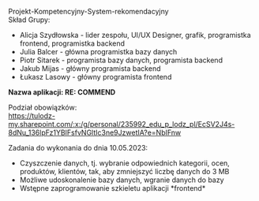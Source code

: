 Projekt-Kompetencyjny-System-rekomendacyjny<br>
Skład Grupy:<br>

<ul>
<li>Alicja Szydłowska - lider zespołu, UI/UX Designer, grafik, programistka frontend, programistka backend</li>
<li>Julia Balcer - główna programistka bazy danych</li>
<li>Piotr Sitarek - programista bazy danych, programista backend</li>
<li>Jakub Mijas - główny programista backend</li>
<li>Łukasz Lasowy - główny programista frontend</li>
</ul>

<b>Nazwa aplikacji: RE: COMMEND</b><br>
  
Podział obowiązków:<br>
https://tulodz-my.sharepoint.com/:x:/g/personal/235992_edu_p_lodz_pl/EcSV2J4s-8dNu_136lpFz1YBIFsfvNGltIc3ne9JzwetIA?e=NbIFnw

Zadania do wykonania do dnia 10.05.2023:
<ul>
<li>Czyszczenie danych, tj. wybranie odpowiednich kategorii, ocen, produktów, klientów, tak, aby zmniejszyć liczbę danych do 3 MB</li>
<li>Możliwe udoskonalenie bazy danych, wgranie danych do bazy</li>
<li>Wstępne zaprogramowanie szkieletu aplikacji *frontend* </li>
</ul>
